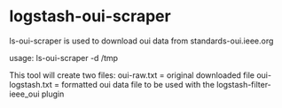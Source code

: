 # logstash-oui-scraper
ls-oui-scraper is used to download oui data from standards-oui.ieee.org

usage: ls-oui-scraper -d /tmp

This tool will create two files:
oui-raw.txt = original downloaded file
oui-logstash.txt = formatted oui data file to be used with the logstash-filter-ieee_oui plugin
